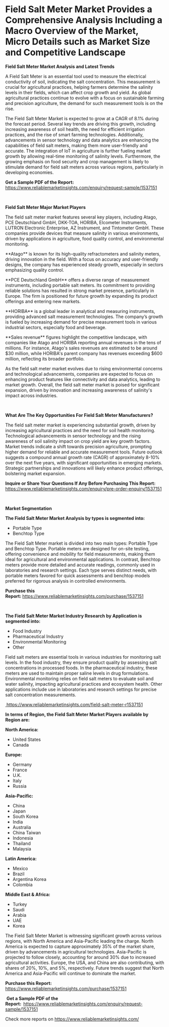 <p><h1>Field Salt Meter Market Provides a Comprehensive Analysis Including a Macro Overview of the Market, Micro Details such as Market Size and Competitive Landscape</h1></p><p><strong>Field Salt Meter Market Analysis and Latest Trends</strong></p>
<p><p>A Field Salt Meter is an essential tool used to measure the electrical conductivity of soil, indicating the salt concentration. This measurement is crucial for agricultural practices, helping farmers determine the salinity levels in their fields, which can affect crop growth and yield. As global agricultural practices continue to evolve with a focus on sustainable farming and precision agriculture, the demand for such measurement tools is on the rise.</p><p>The Field Salt Meter Market is expected to grow at a CAGR of 8.1% during the forecast period. Several key trends are driving this growth, including increasing awareness of soil health, the need for efficient irrigation practices, and the rise of smart farming technologies. Additionally, advancements in sensor technology and data analytics are enhancing the capabilities of field salt meters, making them more user-friendly and accurate. The integration of IoT in agriculture is further fueling market growth by allowing real-time monitoring of salinity levels. Furthermore, the growing emphasis on food security and crop management is likely to stimulate demand for field salt meters across various regions, particularly in developing economies.</p></p>
<p><strong>Get a Sample PDF of the Report:&nbsp;</strong> <a href="https://www.reliablemarketinsights.com/enquiry/request-sample/1537151?utm_campaign=2756&utm_medium=2&utm_source=Github&utm_content=ia&utm_term=11042025&utm_id=field-salt-meter">https://www.reliablemarketinsights.com/enquiry/request-sample/1537151</a></p>
<p>&nbsp;</p>
<p><strong>Field Salt Meter Major Market Players</strong></p>
<p><p>The field salt meter market features several key players, including Atago, PCE Deutschland GmbH, DKK-TOA, HORIBA, Elcometer Instruments, LUTRON Electronic Enterprise, AZ Instrument, and Tintometer GmbH. These companies provide devices that measure salinity in various environments, driven by applications in agriculture, food quality control, and environmental monitoring.</p><p>**Atago** is known for its high-quality refractometers and salinity meters, driving innovation in the field. With a focus on accuracy and user-friendly designs, the company has experienced steady growth, especially in sectors emphasizing quality control.</p><p>**PCE Deutschland GmbH** offers a diverse range of measurement instruments, including portable salt meters. Its commitment to providing reliable solutions has resulted in strong market presence, particularly in Europe. The firm is positioned for future growth by expanding its product offerings and entering new markets.</p><p>**HORIBA** is a global leader in analytical and measuring instruments, providing advanced salt measurement technologies. The company’s growth is fueled by increasing demand for precise measurement tools in various industrial sectors, especially food and beverage.</p><p>**Sales revenue** figures highlight the competitive landscape, with companies like Atago and HORIBA reporting annual revenues in the tens of millions. For instance, Atago's sales revenues are estimated to be around $30 million, while HORIBA's parent company has revenues exceeding $600 million, reflecting its broader portfolio.</p><p>As the field salt meter market evolves due to rising environmental concerns and technological advancements, companies are expected to focus on enhancing product features like connectivity and data analytics, leading to market growth. Overall, the field salt meter market is poised for significant expansion, driven by innovation and increasing awareness of salinity's impact across industries.</p></p>
<p>&nbsp;</p>
<p><strong>What Are The Key Opportunities For Field Salt Meter Manufacturers?</strong></p>
<p><p>The field salt meter market is experiencing substantial growth, driven by increasing agricultural practices and the need for soil health monitoring. Technological advancements in sensor technology and the rising awareness of soil salinity impact on crop yield are key growth factors. Market trends indicate a shift towards precision agriculture, prompting higher demand for reliable and accurate measurement tools. Future outlook suggests a compound annual growth rate (CAGR) of approximately 8-10% over the next five years, with significant opportunities in emerging markets. Strategic partnerships and innovations will likely enhance product offerings, bolstering market expansion.</p></p>
<p><strong>Inquire or Share Your Questions If Any Before Purchasing This Report:</strong> <a href="https://www.reliablemarketinsights.com/enquiry/pre-order-enquiry/1537151?utm_campaign=2756&utm_medium=2&utm_source=Github&utm_content=ia&utm_term=11042025&utm_id=field-salt-meter">https://www.reliablemarketinsights.com/enquiry/pre-order-enquiry/1537151</a></p>
<p>&nbsp;</p>
<p><strong>Market Segmentation</strong></p>
<p><strong>The Field Salt Meter Market Analysis by types is segmented into:</strong></p>
<p><ul><li>Portable Type</li><li>Benchtop Type</li></ul></p>
<p><p>The Field Salt Meter market is divided into two main types: Portable Type and Benchtop Type. Portable meters are designed for on-site testing, offering convenience and mobility for field measurements, making them ideal for agricultural and environmental applications. In contrast, Benchtop meters provide more detailed and accurate readings, commonly used in laboratories and research settings. Each type serves distinct needs, with portable meters favored for quick assessments and benchtop models preferred for rigorous analysis in controlled environments.</p></p>
<p><strong>Purchase this Report:&nbsp;</strong><a href="https://www.reliablemarketinsights.com/purchase/1537151?utm_campaign=2756&utm_medium=2&utm_source=Github&utm_content=ia&utm_term=11042025&utm_id=field-salt-meter">https://www.reliablemarketinsights.com/purchase/1537151</a></p>
<p>&nbsp;</p>
<p><strong>The Field Salt Meter Market Industry Research by Application is segmented into:</strong></p>
<p><ul><li>Food Industry</li><li>Pharmaceutical Industry</li><li>Environmental Monitoring</li><li>Other</li></ul></p>
<p><p>Field salt meters are essential tools in various industries for monitoring salt levels. In the food industry, they ensure product quality by assessing salt concentrations in processed foods. In the pharmaceutical industry, these meters are used to maintain proper saline levels in drug formulations. Environmental monitoring relies on field salt meters to evaluate soil and water salinity, impacting agricultural practices and ecosystem health. Other applications include use in laboratories and research settings for precise salt concentration measurements.</p></p>
<p><a href="https://www.reliablemarketinsights.com/field-salt-meter-r1537151?utm_campaign=2756&utm_medium=2&utm_source=Github&utm_content=ia&utm_term=11042025&utm_id=field-salt-meter">&nbsp;https://www.reliablemarketinsights.com/field-salt-meter-r1537151</a></p>
<p><strong>In terms of Region, the Field Salt Meter Market Players available by Region are:</strong></p>
<p>
    <p> <strong> North America: </strong>
        <ul>
            <li>United States</li>
            <li>Canada</li>
        </ul>
        </p> 
    <p> <strong> Europe: </strong>
        <ul>
            <li>Germany</li>
            <li>France</li>
            <li>U.K.</li>
            <li>Italy</li>
            <li>Russia</li>
        </ul>
        </p> 
    <p> <strong> Asia-Pacific: </strong>
        <ul>
            <li>China</li>
            <li>Japan</li>
            <li>South Korea</li>
            <li>India</li>
            <li>Australia</li>
            <li>China Taiwan</li>
            <li>Indonesia</li>
            <li>Thailand</li>
            <li>Malaysia</li>
        </ul>
        </p> 
    <p> <strong> Latin America: </strong>
        <ul>
            <li>Mexico</li>
            <li>Brazil</li>
            <li>Argentina Korea</li>
            <li>Colombia</li>
        </ul>
        </p> 
    <p> <strong> Middle East & Africa: </strong>
        <ul>
            <li>Turkey</li>
            <li>Saudi</li>
            <li>Arabia</li>
            <li>UAE</li>
            <li>Korea</li>
        </ul>
    </p>
    </p>
<p><p>The Field Salt Meter Market is witnessing significant growth across various regions, with North America and Asia-Pacific leading the charge. North America is expected to capture approximately 35% of the market share, driven by advancements in agricultural technologies. Asia-Pacific is projected to follow closely, accounting for around 30% due to increased agricultural activities. Europe, the USA, and China are also contributing, with shares of 20%, 10%, and 5%, respectively. Future trends suggest that North America and Asia-Pacific will continue to dominate the market.</p></p>
<p><strong>Purchase this Report: </strong><a href="https://www.reliablemarketinsights.com/purchase/1537151?utm_campaign=2756&utm_medium=2&utm_source=Github&utm_content=ia&utm_term=11042025&utm_id=field-salt-meter">https://www.reliablemarketinsights.com/purchase/1537151</a></p>
<p>&nbsp;<strong>Get a Sample PDF of the Report:&nbsp;&nbsp;</strong><a href="https://www.reliablemarketinsights.com/enquiry/request-sample/1537151?utm_campaign=2756&utm_medium=2&utm_source=Github&utm_content=ia&utm_term=11042025&utm_id=field-salt-meter">https://www.reliablemarketinsights.com/enquiry/request-sample/1537151</a></p>
<p><strong></strong></p>
<p>Check more reports on <a href="https://www.reliablemarketinsights.com/?utm_campaign=2756&utm_medium=2&utm_source=Github&utm_content=ia&utm_term=11042025&utm_id=field-salt-meter">https://www.reliablemarketinsights.com/</a></p>